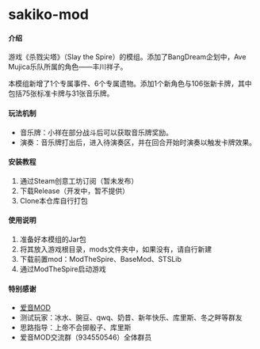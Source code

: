# sakiko-mod

#### 介绍

游戏《杀戮尖塔》（Slay the Spire）的模组。添加了BangDream企划中，Ave Mujica乐队所属的角色——丰川祥子。

本模组新增了1个专属事件、6个专属遗物。添加1个新角色与106张新卡牌，其中包括75张标准卡牌与31张音乐牌。

#### 玩法机制

- 音乐牌：小祥在部分战斗后可以获取音乐牌奖励。
- 演奏：音乐牌打出后，进入待演奏区，并在回合开始时演奏以触发卡牌效果。

#### 安装教程

1.  通过Steam创意工坊订阅（暂未发布）
2.  下载Release（开发中，暂不提供）
3.  Clone本仓库自行打包

#### 使用说明

1.  准备好本模组的Jar包
2.  将其放入游戏根目录，mods文件夹中，如果没有，请自行新建
3.  下载前置mod：ModTheSpire、BaseMod、STSLib
4.  通过ModTheSpire启动游戏

#### 特别感谢
- [爱音MOD](https://steamcommunity.com/sharedfiles/filedetails/?id=3248151544)
- 测试玩家：冰水、豌豆、qwq、奶昔、新年快乐、库里斯、冬之畔等群友
- 思路指导：上帝不会掷骰子、库里斯
- 爱音MOD交流群（934550546）全体群员